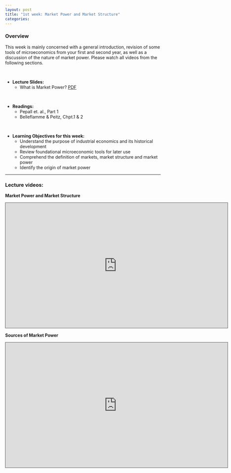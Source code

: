 ```yaml
---
layout: post
title: "1st week: Market Power and Market Structure"
categories: 
---
```


### Overview

This week is mainly concerned with a general introduction, revision of some tools of microeconomics from your first and second year, as well as a discussion of the nature of market power. Please watch all videos from the following sections.

<br>
  
- **Lecture Slides:**  
  - What is Market Power? [PDF](https://drive.google.com/uc?export=download&id=1nzcTWumzy6lSqPJqbMiiiixCQCpjWdl9)

<br>

- **Readings:**
  - Pepall et. al., Part 1
  - Belleflamme & Peitz, Chpt.1 & 2

<br>

- **Learning Objectives for this week:**
  - Understand the purpose of industrial economics and its historical development
  - Review foundational microeconomic tools for later use
  - Comprehend the definition of markets, market structure and market power
  - Identify the origin of market power

--- 

### Lecture videos: 


**Market Power and Market Structure**
<p><iframe width="720" height="405" style="border: 1px solid #464646;" src="https://york.cloud.panopto.eu/Panopto/Pages/Embed.aspx?id=132ad74f-935b-4f09-bb53-ac4a0113aef4&amp;autoplay=false&amp;offerviewer=true&amp;showtitle=false&amp;showbrand=false&amp;start=0&amp;interactivity=all" allowfullscreen="allowfullscreen" allow="autoplay"></iframe></p>

**Sources of Market Power**

<p><iframe width="720" height="405" style="border: 1px solid #464646;" src="https://york.cloud.panopto.eu/Panopto/Pages/Embed.aspx?id=8611f02a-9798-4a7a-a0ba-ac4a01181869&amp;autoplay=false&amp;offerviewer=true&amp;showtitle=false&amp;showbrand=false&amp;start=0&amp;interactivity=all" allowfullscreen="allowfullscreen" allow="autoplay"></iframe></p>